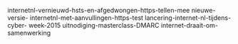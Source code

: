 
internetnl-vernieuwd-hsts-en-afgedwongen-https-tellen-mee nieuwe-versie-
internetnl-met-aanvullingen-https-test lancering-internet-nl-tijdens-cyber-
week-2015 uitnodiging-masterclass-DMARC internet-draait-om-samenwerking
